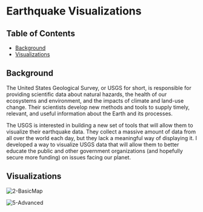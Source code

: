 # Earthquake Visualizations

## Table of Contents

- [Background](#background)
- [Visualizations](#visualizations)

## Background
The United States Geological Survey, or USGS for short, is responsible for providing scientific data about natural hazards, the health of our ecosystems and environment, and the impacts of climate and land-use change. Their scientists develop new methods and tools to supply timely, relevant, and useful information about the Earth and its processes.

The USGS is interested in building a new set of tools that will allow them to visualize their earthquake data. They collect a massive amount of data from all over the world each day, but they lack a meaningful way of displaying it. I developed a way to visualize USGS data that will allow them to better educate the public and other government organizations (and hopefully secure more funding) on issues facing our planet.

## Visualizations

![2-BasicMap](https://user-images.githubusercontent.com/10196762/230950152-fcf85d15-5a31-4238-8b63-38210dc77d60.jpg)

![5-Advanced](https://user-images.githubusercontent.com/10196762/230950161-5d22680e-ada1-4f2b-ad7d-12e3323cda88.jpg)

